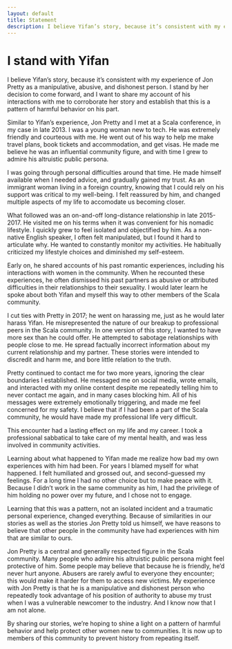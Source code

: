 ```yaml
---
layout: default
title: Statement
description: I believe Yifan’s story, because it’s consistent with my experience of Jon Pretty as a manipulative, abusive, and dishonest person. I stand by her decision to come forward, and I want to share my account of his interactions with me to corroborate her story and establish that this is a pattern of predatory behavior on his part.
---
```


# I stand with Yifan

I believe Yifan’s story, because it’s consistent with my experience of Jon Pretty as a manipulative, abusive, and dishonest person. I stand by her decision to come forward, and I want to share my account of his interactions with me to corroborate her story and establish that this is a pattern of harmful behavior on his part.

Similar to Yifan’s experience, Jon Pretty and I met at a Scala conference, in my case in late 2013. I was a young woman new to tech. He was extremely friendly and courteous with me. He went out of his way to help me make travel plans, book tickets and accommodation, and get visas. He made me believe he was an influential community figure, and with time I grew to admire his altruistic public persona.

I was going through personal difficulties around that time. He made himself available when I needed advice, and gradually gained my trust. As an immigrant woman living in a foreign country, knowing that I could rely on his support was critical to my well-being. I felt reassured by him, and changed multiple aspects of my life to accomodate us becoming closer.

What followed was an on-and-off long-distance relationship in late 2015-2017. He visited me on his terms when it was convenient for his nomadic lifestyle. I quickly grew to feel isolated and objectified by him. As a non-native English speaker, I often felt manipulated, but I found it hard to articulate why. He wanted to constantly monitor my activities. He habitually criticized my lifestyle choices and diminished my self-esteem.

Early on, he shared accounts of his past romantic experiences, including his interactions with women in the community. When he recounted these experiences, he often dismissed his past partners as abusive or attributed difficulties in their relationships to their sexuality. I would later learn he spoke about both Yifan and myself this way to other members of the Scala community.

I cut ties with Pretty in 2017; he went on harassing me, just as he would later harass Yifan. He misrepresented the nature of our breakup to professional peers in the Scala community. In one version of this story, I wanted to have more sex than he could offer. He attempted to sabotage relationships with people close to me. He spread factually incorrect information about my current relationship and my partner. These stories were intended to discredit and harm me, and bore little relation to the truth.

Pretty continued to contact me for two more years, ignoring the clear boundaries I established. He messaged me on social media, wrote emails, and interacted with my online content despite me repeatedly telling him to never contact me again, and in many cases blocking him. All of his messages were extremely emotionally triggering, and made me feel concerned for my safety. I believe that if I had been a part of the Scala community, he would have made my professional life very difficult.

This encounter had a lasting effect on my life and my career. I took a professional sabbatical to take care of my mental health, and was less involved in community activities.

Learning about what happened to Yifan made me realize how bad my own experiences with him had been. For years I blamed myself for what happened. I felt humiliated and grossed out, and second-guessed my feelings. For a long time I had no other choice but to make peace with it. Because I didn’t work in the same community as him, I had the privilege of him holding no power over my future, and I chose not to engage.

Learning that this was a pattern, not an isolated incident and a traumatic personal experience, changed everything. Because of similarities in our stories as well as the stories Jon Pretty told us himself, we have reasons to believe that other people in the community have had experiences with him that are similar to ours.

Jon Pretty is a central and generally respected figure in the Scala community. Many people who admire his altruistic public persona might feel protective of him. Some people may believe that because he is friendly, he’d never hurt anyone. Abusers are rarely awful to everyone they encounter; this would make it harder for them to access new victims. My experience with Jon Pretty is that he is a manipulative and dishonest person who repeatedly took advantage of his position of authority to abuse my trust when I was a vulnerable newcomer to the industry. And I know now that I am not alone.

By sharing our stories, we’re hoping to shine a light on a pattern of harmful behavior and help protect other women new to communities. It is now up to members of this community to prevent history from repeating itself.